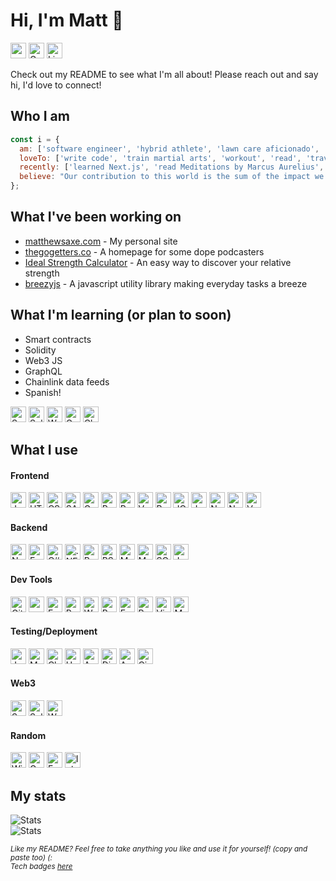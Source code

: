 # Hi, I'm Matt 👋
<div>
  <a href="https://matthewsaxe.com"><img height="25" alt="matthewsaxe.com" src="https://img.shields.io/badge/matthewsaxe.com-000000?style=for-the-badge&logo=About.me&logoColor=white" /></a>
  <a href="mailto:matt@matthewsaxe.com"><img height="25" alt="GMail" src="https://img.shields.io/badge/matt@matthewsaxe.com-D14836?style=for-the-badge&logo=gmail&logoColor=white" /></a>
  <a href="https://linkedin.com/in/mattsaxe17"><img height="25" alt="LinkedIn" src="https://img.shields.io/badge/mattsaxe17-0077B5?style=for-the-badge&logo=linkedin&logoColor=white" /></a>

Check out my README to see what I'm all about! Please reach out and say hi, I'd love to connect!



## Who I am
```javascript
const i = {
  am: ['software engineer', 'hybrid athlete', 'lawn care aficionado', 'investor', 'coffee enthusiast', 20],
  loveTo: ['write code', 'train martial arts', 'workout', 'read', 'travel', 'invest', 'cook healthy food'],
  recently: ['learned Next.js', 'read Meditations by Marcus Aurelius', 'started training for a Spartan Ultra'],
  believe: "Our contribution to this world is the sum of the impact we leave on others"
};
```



## What I've been working on
- <a href="https://matthewsaxe.com">matthewsaxe.com</a> - My personal site
- <a href="https://thegogetters.co">thegogetters.co</a> - A homepage for some dope podcasters
- <a href="https://idealstrengthcalculator.com/">Ideal Strength Calculator</a> - An easy way to discover your relative strength
- <a href="https://github.com/mattsaxe17/breezyjs">breezyjs</a> - A javascript utility library making everyday tasks a breeze



## What I'm learning (or plan to soon)
- Smart contracts
- Solidity
- Web3 JS
- GraphQL
- Chainlink data feeds
- Spanish!
<div>
  <img height="25" alt="Smart Contracts" src="https://img.shields.io/badge/Ethereum-3C3C3D?style=for-the-badge&logo=Ethereum&logoColor=white" />
  <img height="25" alt="Solidity" src="https://img.shields.io/badge/Solidity-e6e6e6?style=for-the-badge&logo=solidity&logoColor=black" />
  <img height="25" alt="Web3 Js" src="https://img.shields.io/badge/web3.js-F16822?style=for-the-badge&logo=web3.js&logoColor=white" />
  <img height="25" alt="GraphQL" src="https://img.shields.io/badge/GraphQl-E10098?style=for-the-badge&logo=graphql&logoColor=white" />
  <img height="25" alt="Chainlink" src="https://img.shields.io/badge/chainlink-375BD2?style=for-the-badge&logo=chainlink&logoColor=white" />
</div>



## What I use
#### Frontend
<div>
  <img height="25" alt="JavaScript" src="https://img.shields.io/badge/JavaScript-323330?style=for-the-badge&logo=javascript&logoColor=F7DF1E" />
  <img height="25" alt="HTML" src="https://img.shields.io/badge/HTML5-E34F26?style=for-the-badge&logo=html5&logoColor=white" />
  <img height="25" alt="CSS" src="https://img.shields.io/badge/CSS-239120?&style=for-the-badge&logo=css3&logoColor=white" />
  <img height="25" alt="SASS" src="https://img.shields.io/badge/Sass-CC6699?style=for-the-badge&logo=sass&logoColor=white" />
  <img height="25" alt="Gatsby" src="https://img.shields.io/badge/Gatsby-663399?style=for-the-badge&logo=gatsby&logoColor=white" />
  <img height="25" alt="React" src="https://img.shields.io/badge/React-20232A?style=for-the-badge&logo=react&logoColor=61DAFB" />
  <img height="25" alt="React Native" src="https://img.shields.io/badge/React_Native-20232A?style=for-the-badge&logo=react&logoColor=61DAFB" />
  <img height="25" alt="Vue.js" src="https://img.shields.io/badge/Vue.js-35495E?style=for-the-badge&logo=vue.js&logoColor=4FC08D" />
  <img height="25" alt="Bootstrap" src="https://img.shields.io/badge/Bootstrap-563D7C?style=for-the-badge&logo=bootstrap&logoColor=white" />
  <img height="25" alt="JQuery" src="https://img.shields.io/badge/jQuery-0769AD?style=for-the-badge&logo=jquery&logoColor=white" />
  <img height="25" alt="Json" src="https://img.shields.io/badge/json-5E5C5C?style=for-the-badge&logo=json&logoColor=white" />
  <img height="25" alt="Next" src="https://img.shields.io/badge/next.js-000000?style=for-the-badge&logo=nextdotjs&logoColor=white" />
  <img height="25" alt="Nuxt" src="https://img.shields.io/badge/nuxt.js-00C58E?style=for-the-badge&logo=nuxtdotjs&logoColor=white" />
  <img height="25" alt="Vuetify" src="https://img.shields.io/badge/Vuetify-1867C0?style=for-the-badge&logo=vuetify&logoColor=white" />
</div>

#### Backend
<div>
  <img height="25" alt="Node" src="https://img.shields.io/badge/Node.js-43853D?style=for-the-badge&logo=node.js&logoColor=white" />
  <img height="25" alt="Express" src="https://img.shields.io/badge/Express-000000?style=for-the-badge&logo=express&logoColor=white" />
  <img height="25" alt="C#" src="https://img.shields.io/badge/C%23-239120?style=for-the-badge&logo=c-sharp&logoColor=white" />
  <img height="25" alt=".NET" src="https://img.shields.io/badge/.NET-5C2D91?style=for-the-badge&logo=.net&logoColor=white" />
  <img height="25" alt="Postgres" src="https://img.shields.io/badge/PostgreSQL-316192?style=for-the-badge&logo=postgresql&logoColor=white" />
  <img height="25" alt="PSQL" src="https://img.shields.io/badge/PLSQL-F80000?style=for-the-badge&logo=oracle&logoColor=black" />
  <img height="25" alt="MySQL" src="https://img.shields.io/badge/MySQL-005C84?style=for-the-badge&logo=mysql&logoColor=white" />
  <img height="25" alt="MongoDB" src="https://img.shields.io/badge/MongoDB-white?style=for-the-badge&logo=mongodb&logoColor=4EA94B" />
  <img height="25" alt="SQL Server" src="https://img.shields.io/badge/Microsoft%20SQL%20Server-CC2927?style=for-the-badge&logo=microsoft%20sql%20server&logoColor=white" />
  <img height="25" alt="JWT" src="https://img.shields.io/badge/JWT-000000?style=for-the-badge&logo=JSON%20web%20tokens&logoColor=white" />
</div>

#### Dev Tools
<div>
  <img height="25" alt="Git" src="https://img.shields.io/badge/Git-F05032?style=for-the-badge&logo=git&logoColor=white" />
  <img height="25" alt="npm" src="https://img.shields.io/badge/npm-CB3837?style=for-the-badge&logo=npm&logoColor=white" />
  <img height="25" alt="Expo" src="https://img.shields.io/badge/Expo-1B1F23?style=for-the-badge&logo=expo&logoColor=white" />
  <img height="25" alt="Postman" src="https://img.shields.io/badge/Postman-FF6C37?style=for-the-badge&logo=Postman&logoColor=white" />
  <img height="25" alt="Webpack" src="https://img.shields.io/badge/Webpack-8DD6F9?style=for-the-badge&logo=Webpack&logoColor=white" />
  <img height="25" alt="Babel" src="https://img.shields.io/badge/Babel-F9DC3E?style=for-the-badge&logo=babel&logoColor=white" />
  <img height="25" alt="EsLint" src="https://img.shields.io/badge/eslint-3A33D1?style=for-the-badge&logo=eslint&logoColor=white" />
  <img height="25" alt="Prettier" src="https://img.shields.io/badge/prettier-1A2C34?style=for-the-badge&logo=prettier&logoColor=F7BA3E" />
  <img height="25" alt="Vim" src="https://img.shields.io/badge/VIM-%2311AB00.svg?&style=for-the-badge&logo=vim&logoColor=white" />
  <img height="25" alt="Markdown" src="https://img.shields.io/badge/Markdown-000000?style=for-the-badge&logo=markdown&logoColor=white" />
</div>

#### Testing/Deployment
<div>
  <img height="25" alt="Jest" src="https://img.shields.io/badge/Jest-C21325?style=for-the-badge&logo=jest&logoColor=white" />
  <img height="25" alt="Mocha" src="https://img.shields.io/badge/Mocha-8D6748?&style=for-the-badge&logo=mocha&logoColor=white" />
  <img height="25" alt="Chai" src="https://img.shields.io/badge/chai-A30701?style=for-the-badge&logo=chai&logoColor=white" />
  <img height="25" alt="Heroku" src="https://img.shields.io/badge/Heroku-430098?style=for-the-badge&logo=heroku&logoColor=white" />
  <img height="25" alt="AWS" src="https://img.shields.io/badge/AWS-FF9900?style=for-the-badge&logo=amazonaws&logoColor=white" />
  <img height="25" alt="Digital Ocean" src="https://img.shields.io/badge/Digital_Ocean-0080FF?style=for-the-badge&logo=DigitalOcean&logoColor=white" />
  <img height="25" alt="Azure DevOps" src="https://img.shields.io/badge/Azure_DevOps-0078D7?style=for-the-badge&logo=azure-devops&logoColor=white" />
  <img height="25" alt="CircleCI" src="https://img.shields.io/badge/circleci-343434?style=for-the-badge&logo=circleci&logoColor=white" />
</div>

#### Web3
<div>
  <img height="25" alt="Smart Contracts" src="https://img.shields.io/badge/Ethereum-3C3C3D?style=for-the-badge&logo=Ethereum&logoColor=white" />
  <img height="25" alt="Solidity" src="https://img.shields.io/badge/Solidity-e6e6e6?style=for-the-badge&logo=solidity&logoColor=black" />
  <img height="25" alt="Web3 Js" src="https://img.shields.io/badge/web3.js-F16822?style=for-the-badge&logo=web3.js&logoColor=white" />
</div>

#### Random
<div>
  <img height="25" alt="Wix" src="https://img.shields.io/badge/Wix-000?style=for-the-badge&logo=wix&logoColor=white" />
  <img height="25" alt="Google sheets" src="https://img.shields.io/badge/Google%20Sheets-34A853?style=for-the-badge&logo=google-sheets&logoColor=white" />
  <img height="25" alt="Framer" src="https://img.shields.io/badge/Framer-black?style=for-the-badge&logo=framer&logoColor=blue" />
  <img height="25" alt="Inkscape" src="https://img.shields.io/badge/Inkscape-000000?style=for-the-badge&logo=Inkscape&logoColor=white" />
</div>



## My stats
<div>
  <img alt="Stats" src="https://github-profile-trophy.vercel.app/?username=mattsaxe17" />
  <br />
  <img alt="Stats" src="https://github-readme-stats.vercel.app/api/top-langs/?username=mattsaxe17" />
</div>



<sub>
<br />
<i>Like my README? Feel free to take anything you like and use it for yourself! (copy and paste too) (:</i>
<br />
<i>Tech badges <a href="https://github.com/alexandresanlim/Badges4-README.md-Profile">here</a></i>
</sub>


